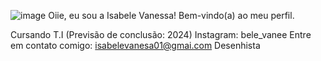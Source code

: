 ![image](https://github.com/belevaneeIV787/belevaneeIV787/assets/138811584/51d09c65-314b-47db-a566-91361c2136f5) Oiie, eu sou a Isabele Vanessa! 
 Bem-vindo(a) ao meu perfil.
 
 Cursando T.I (Previsão de conclusão: 2024)
 Instagram: bele_vanee
 Entre em contato comigo: isabelevanesa01@gmai.com
 Desenhista

